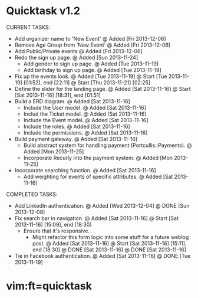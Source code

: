 # Quicktask v1.2

CURRENT TASKS:
  - Add organizer name to 'New Event'
    @ Added [Fri 2013-12-06]
  - Remove Age Group from 'New Event'
    @ Added [Fri 2013-12-06]
  - Add Public/Private events
    @ Added [Fri 2013-12-06]
  - Redo the sign up page.
    @ Added [Sun 2013-11-24]
    - Add gender to sign up page.
      @ Added [Tue 2013-11-19]
    - Add birthday to sign up page.
      @ Added [Tue 2013-11-19]
  - Fix up the events look.
    @ Added [Tue 2013-11-19]
    @ Start [Tue 2013-11-19] [01:52], end [22:11]
    @ Start [Thu 2013-11-21] [02:25]
  - Define the slider for the landing page.
    @ Added [Sat 2013-11-16]
    @ Start [Sat 2013-11-16] [18:31], end [01:51]
  - Build a ERD diagram.
    @ Added [Sat 2013-11-16]
    - Include the User model.
      @ Added [Sat 2013-11-16]
    - Includ the Ticket model.
      @ Added [Sat 2013-11-16]
    - Include the Event model.
      @ Added [Sat 2013-11-16]
    - Include the roles.
      @ Added [Sat 2013-11-16]
    - Include the permissions.
      @ Added [Sat 2013-11-16]
  - Build payment gateway.
    @ Added [Sat 2013-11-16]
    - Build abstract system for handling payment (Portcullis::Payments).
      @ Added [Mon 2013-11-25]
    - Incorporate Recurly into the payment system.
      @ Added [Mon 2013-11-25]
  - Incorporate searching function.
    @ Added [Sat 2013-11-16]
    - Add weighting for events of specific attributes.
      @ Added [Sat 2013-11-16]

COMPLETED TASKS:
  - Add LinkedIn authentication.
    @ Added [Wed 2013-12-04]
    @ DONE [Sun 2013-12-08]
  - Fix search bar in navigation.
    @ Added [Sat 2013-11-16]
    @ Start [Sat 2013-11-16] [15:09], end [18:30]
    - Ensure that it's responsive.
      * Might refactor this form logic into some stuff for a future weblog post.
      @ Added [Sat 2013-11-16]
      @ Start [Sat 2013-11-16] [15:11], end [18:30]
      @ DONE [Sat 2013-11-16]
    @ DONE [Sat 2013-11-16]
  - Tie in Facebook authentication.
    @ Added [Sat 2013-11-16]
    @ DONE [Tue 2013-11-19]

# vim:ft=quicktask
